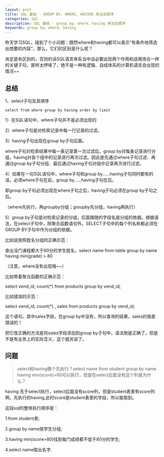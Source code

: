 ```yaml
---
layout: post
title: SQL 基础 - GROUP BY, WHERE, HAVING 用法及顺序
categories: Sql
description: SQL 基础 - group by、where、having 用法及顺序
keywords: group by、where、having
---
```


昨天学习SQL，碰到了个小问题：既然where和having都可以表示“有条件地筛选出想要的内容”，那么，它们的区别是什么呢？

肯定是有区别的，否则的话SQL语言体系当中没必要出现两个作用和适用场合一样的关键子句，那样太啰嗦了，绝不是一种有逻辑、自成体系的计算机语言会出现的情况~~

## 总结

1、select子句及其顺序

```roomsql
select from where group by having order by limit
```

1）在SQL语句中，where子句并不是必须出现的

2）where子句是对检索记录中每一行记录的过滤。

3）having子句出现在group by子句后面。

where子句对检索结果中每一条记录第一次过滤后，group by对每条记录进行分组，having对各个组中的记录进行再次过滤。因此是先通过where子句过滤、再通过group by子句分组、最后通过having子句对组中记录再次进行过滤。

4）如果在一句SQL语句中，where子句和group by……having子句同时都有的话，必须where子句在前，group by……having子句在后。

即group by子句必须出现在where子句之后，having子句必须在group by子句之后。

（where先执行，再groupby分组；groupby先分组，having再执行）

5）group by子句是对检索记录的分组，后面跟随的字段名是分组的依据。根据语法，在select子句中，除聚合函数语句外，SELECT子句中的每个列名称都必须在GROUP BY子句中作为分组的依据。

比如说按照姓名分组的正确示范：

查出没门课程都大于80分的学生姓名，select name from table group by name having min(grade) > 80

（注意，where没有出现哦~~）

比如带着聚合函数的正确示范：

select vend_id, count(*) from products group by vend_id;

比如错误的示范：

select vend_id, count(*) , sales from products group by vend_id;

这个语句，其中sales字段，在group by中没有，所以查询的结果，sales的值是错误的！

把它改正确的方法是将sales字段添加到group by子句中，语法倒是正确了，但是不是有业务上的实际含义，这个就另说了。

## 问题

> select和having哪个先执行？select name from student group by name having min(score)>80可以执行，但是在select后面没有这个列是为什么？

having 先于select执行，select后面没有score列，但是student表里有score列啊。先执行的having,此时score是student表里的字段，所以能取到。

这段sql的整体执行顺序是：

1.from student表;

2.group by name按学生分组;

3.having min(score>80)找到每门成绩都不低于80分的学生;

4.select name取出名字.